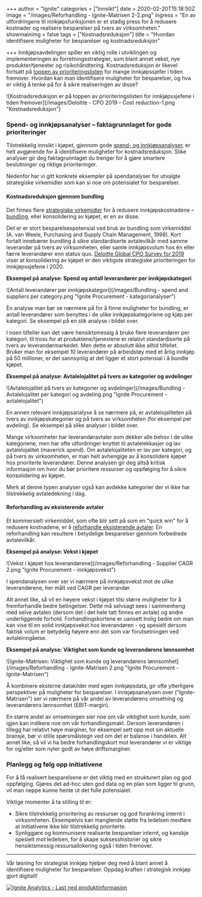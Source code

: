+++
author = "Ignite"
categories = ["Innsikt"]
date = 2020-02-20T15:18:50Z
image = "/images/Reforhandling - Ignite-Matrisen 2-2.png"
ingress = "En av utfordringene til innkjøpsfunksjonen er et stadig press for å redusere kostnader og realisere besparelser på tvers av virksomheten."
showmainimg = false
tags = ["Kostnadsreduksjon"]
title = "Hvordan identifisere muligheter for besparelser og kostnadsreduksjon"

+++
Innkjøpsavdelingen spiller en viktig rolle i utviklingen og implementeringen av forretningsstrategier, som blant annet vekst, nye produkter/tjenester og risikohåndtering. Kostnadsreduksjon er likevel fortsatt på [toppen av prioriteringslisten](https://www2.deloitte.com/nl/nl/pages/strategy-analytics-and-ma/articles/global-cpo-survey.html "Deloitte Global CPO Survey 2019") for mange innkjøpssjefer i tiden fremover. Hvordan kan man identifisere muligheter for besparelser, og hva er viktig å tenke på for å sikre realiseringen av disse?

![Kostnadsreduksjon er på toppen av prioriteringslisten for innkjøpssjefene i tiden fremover](/images/Deloitte - CPO 2019 - Cost reduction-1.png "Kostnadsreduksjon")

### Spend- og innkjøpsanalyser – faktagrunnlaget for gode prioriteringer

Tilstrekkelig innsikt i kjøpet, gjennom gode [spend- og innkjøpsanalyser](https://www.ignite.no/blogg/innsikt/hva-er-spendanalyse/ "Hva er spendanalyse?"), er helt avgjørende for å identifisere muligheter for kostnadsreduksjon. Slike analyser gir deg faktagrunnlaget du trenger for å gjøre smartere beslutninger og riktige prioriteringer.

Nedenfor har vi gitt konkrete eksempler på spendanalyser for utvalgte strategiske virkemidler som kan si noe om potensialet for besparelser.

#### Kostnadsreduksjon gjennom bundling

Det finnes flere [strategiske virkemidler](https://www.ignite.no/blogg/innsikt/8-virkemidler-for-å-redusere-innkjøpskostnadene/ "8 virkemidler for å redusere innkjøpskostnadene") for å redusere innkjøpskostnadene – [bundling](https://www.ignite.no/blogg/cases/hvordan-bruke-bundling-til-%C3%A5-redusere-innkj%C3%B8pskostnadene/ "Hvordan bruke bundling til å redusere innkjøpskostnadene"), eller konsolidering av kjøpet, er en av disse.

Det er er stort besparelsespotensial ved bruk av bundling som virkemiddel (A. van Weele, Purchasing and Supply Chain Management, 1998). Kort fortalt innebærer bundling å sikre standardiserte avtalevilkår med samme leverandør på tvers av virksomheten, eller samle innkjøpsvolum hos én eller færre leverandører enn status quo. [Deloitte Global CPO Survey for 2019](https://www2.deloitte.com/nl/nl/pages/strategy-analytics-and-ma/articles/global-cpo-survey.html "Deloitte Global CPO Survey 2019") viser at konsolidering av kjøpet er den viktigste strategiske prioriteringen for innkjøpssjefene i 2020.

**Eksempel på analyse: Spend og antall leverandører per innkjøpskategori**

![Antall leverandører per innkjøpskategori](/images/Bundling - spend and suppliers per category.png "Ignite Procurement - kategorianalyser")

Èn analyse man bør se nærmere på for å finne muligheter for bundling, er antall leverandører som benyttes i de ulike innkjøpskategoriene og kjøp per kategori. Se eksempel på en slik analyse i bildet over.

I noen tilfeller kan det være hensiktsmessig å bruke flere leverandører per kategori, til tross for at produktene/tjenestene er relativt standardiserte på tvers av leverandørmarkedet. Men dette er absolutt ikke alltid tilfellet. Bruker man for eksempel 10 leverandører på arbeidstøy med et årlig innkjøp på 50 millioner, er det sannsynlig at det ligger et stort potensial i å bundle kjøpet.

**Eksempel på analyse: Avtalelojalitet på tvers av kategorier og avdelinger**

![Avtalelojalitet på tvers av kategorier og avdelinger](/images/Bundling - Avtalelojalitet per kategori og avdeling.png "Ignite Procurement - avtalelojalitet")

En annen relevant innkjøpsanalyse å se nærmere på, er avtalelojaliteten på tvers av innkjøpskategorier og på tvers av virksomheten (for eksempel per avdeling). Se eksempel på slike analyser i bildet over.

Mange virksomheter har leverandøravtaler som dekker alle behov i de ulike kategoriene, men har ofte utfordringer knyttet til avtalelekkasjer og lav avtalelojalitet (maverick spend). Om avtalelojaliteten er lav per kategori, og på tvers av virksomheten, er man helt avhengige av å konsolidere kjøpet hos prioriterte leverandører. Denne analysen gir deg altså kritisk informasjon om hvor du bør prioritere ressurser og oppfølging for å sikre konsolidering av kjøpet.

Merk at denne typen analyser også kan avdekke kategorier der vi ikke har tilstrekkelig avtaledekning i dag.

#### Reforhandling av eksisterende avtaler

Et kommersielt virkemiddel, som ofte blir sett på som en "quick win" for å redusere kostnadene, er å [reforhandle eksisterende avtaler](https://www.ignite.no/blogg/cases/reforhandling-et-undervurdert-strategisk-virkemiddel/ "Reforhandling - et undervurdert strategisk virkemiddel?"). En reforhandling kan resultere i betydelige besparelser gjennom forbedrede avtalevilkår.

**Eksempel på analyse: Vekst i kjøpet**

![Vekst i kjøpet hos leverandørene](/images/Reforhandling - Supplier CAGR 2.png "Ignite Procurement - innkjøpsvekst")

I spendanalysen over ser vi nærmere på innkjøpsvekst mot de ulike leverandørene, her målt ved CAGR per leverandør. 

Alt annet like, så vil en høyere vekst i kjøpet tilsi større muligheter for å fremforhandle bedre betingelser. Dette må selvsagt sees i sammenheng med selve avtalen (dersom det i det hele tatt finnes en avtale) og andre underliggende forhold. Forhandlingskortene er uansett trolig bedre om man kan vise til en solid innkjøpsvekst hos leverandøren - og spesielt dersom faktisk volum er betydelig høyere enn det som var forutsetningen ved avtaleinngåelse.

**Eksempel på analyse: Viktighet som kunde og leverandørens lønnsomhet**

![Ignite-Matrisen: Viktighet som kunde og leverandørens lønnsomhet](/images/Reforhandling - Ignite-Matrisen 2.png "Ignite Procurement - Ignite-Matrisen")

Å kombinere eksterne datakilder med egen innkjøpsdata, gir ofte ytterligere perspektiver på muligheter for besparelser. I innkjøpsanalysen over ("Ignite-Matrisen") ser vi nærmere på vår andel av leverandørens omsetning og leverandørens lønnsomhet (EBIT-margin).

En større andel av omsetningen sier noe om vår viktighet som kunde, som igjen kan indikere noe om vår forhandlingsmakt. Dersom leverandøren i tillegg har relativt høye marginer, for eksempel sett opp mot sin aktuelle bransje, bør vi stille spørsmålstegn ved om det er balanse i handelen. Alt annet like, så vil vi ha bedre forhandlingskort mot leverandører vi er viktige for og/eller som nyter godt av høye driftsmarginer.

### Planlegg og følg opp initiativene

For å få realisert besparelsene er det viktig med en strukturert plan og god oppfølging. Gjøres det ad-hoc uten god data og en plan som ligger til grunn, vil man neppe kunne hente ut det fulle potensialet.

Viktige momenter å ta stilling til er:

* Sikre tilstrekkelig prioritering av ressurser og god forankring internt i virksomheten. Eksempelvis kan manglende støtte fra ledelsen medføre at initiativene ikke blir tilstrekkelig prioriterte.
* Synliggjøre og kommunisere realiserte besparelser internt, og kanskje spesielt mot ledelsen, for å skape suksesshistorier og sikre hensiktsmessig ressursallokering også i tiden fremover.

***

Vår løsning for strategisk innkjøp hjelper deg med å blant annet å identifisere muligheter for besparelser. Oppdag kraften i strategisk innkjøp gjort digitalt!

[![](https://www.ignite.no/images/Last%20ned%20produktinfo%20-%201200%20x100.png "Ignite Analytics - Last ned produktinformasjon")](https://www.ignite.no/ignite-analytics/produktinformasjon/ "Ignite Analytics - Last ned produktinformasjon")